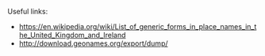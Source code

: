 Useful links:
* https://en.wikipedia.org/wiki/List_of_generic_forms_in_place_names_in_the_United_Kingdom_and_Ireland
* http://download.geonames.org/export/dump/
